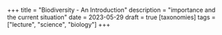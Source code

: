 +++
title = "Biodiversity - An Introduction"
description = "importance and the current situation"
date = 2023-05-29
draft = true
[taxonomies]
tags = ["lecture", "science", "biology"]
+++
